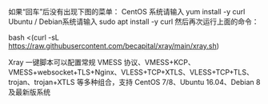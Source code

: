 如果“回车”后没有出现下图的菜单：
CentOS 系统请输入
yum install -y curl
Ubuntu / Debian系统请输入
sudo apt install -y curl
然后再次运行上面的命令：

bash <(curl -sL https://raw.githubusercontent.com/becapital/xray/main/xray.sh)




Xray 一键脚本可以配置常规 VMESS 协议、VMESS+KCP、VMESS+websocket+TLS+Nginx、VLESS+TCP+XTLS、VLESS+TCP+TLS、trojan、trojan+XTLS 等多种组合，支持 CentOS 7/8、Ubuntu 16.04、Debian 8 及最新版系统
